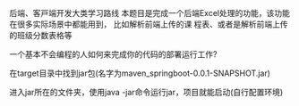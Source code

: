 后端、客⼾端开发⼤类学习路线
本题⽬是完成⼀个后端Excel处理的功能，该功能在很多实际场景中都能⽤到，
   ⽐如解析前端上传的课 程表、或者是解析前端上传的班级分数表格等

⼀个基本不会编程的⼈如何来完成你的代码的部署运⾏⼯作?


在target目录中找到jar包(名字为maven_springboot-0.0.1-SNAPSHOT.jar)

进入jar所在的文件夹，使用java -jar命令运行jar，项目就能启动(自行配置环境)
